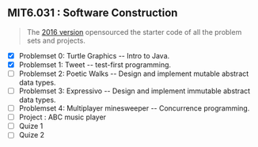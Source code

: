 ## MIT6.031 : Software Construction

> The [2016 version](https://ocw.mit.edu/ans7870/6/6.005/s16/index.html) opensourced the starter code of all the problem sets and projects.

- [x] Problemset 0: Turtle Graphics -- Intro to Java.
- [X] Problemset 1: Tweet -- test-first programming.
- [ ] Problemset 2: Poetic Walks -- Design and implement mutable abstract data types.
- [ ] Problemset 3: Expressivo -- Design and implement immutable abstract data types.
- [ ] Problemset 4: Multiplayer minesweeper -- Concurrence programming.
- [ ] Project : ABC music player
- [ ] Quize 1
- [ ] Quize 2